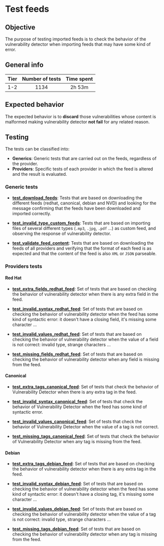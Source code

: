 # Test feeds

## Objective

The purpose of testing imported feeds is to check the behavior of the vulnerability detector when importing feeds that
may have some kind of error.

## General info

|Tier | Number of tests | Time spent |
|:--:|:--:|:--:|
| 1-2 | 1134 | 2h 53m |

## Expected behavior

The expected behavior is to **discard** those vulnerabilities whose content is malformed making vulnerability detector
**not fail** for any related reason.

## Testing

The tests can be classified into:

- **Generics**: Generic tests that are carried out on the feeds, regardless of the provider.
- **Providers**: Specific tests of each provider in which the feed is altered and the result is evaluated.

### Generic tests

- **[test_download_feeds](../doc/test_feeds/generic/test_download_feeds.md)**: Tests that are based on downloading the
different feeds (redhat, canonical, debian and NVD) and looking for the message confirming that the feeds have been
downloaded and imported correctly.

- **[test_invalid_type_custom_feeds](../doc/test_feeds/generic/test_invalid_type_custom_feeds.md)**: Tests that are
based on importing files of several different types (`.mp3`, `.jpg`, `.pdf` ...) as custom feed, and observing the
response of vulnerability detector.

- **[test_validate_feed_content](../doc/test_feeds/generic/test_validate_feed_content.md)**: Tests that are based on
downloading the feeds of all providers and verifying that the format of each feed is as expected and that the
content of the feed is also `XML` or `JSON` parseable.

### Providers tests

#### Red Hat

- **[test_extra_fields_redhat_feed](../doc/test_feeds/redhat/test_extra_fields_redhat_feed.md)**: Set of tests that are
based on checking the behavior of vulnerability detector when there is any extra field in the feed.

- **[test_invalid_syntax_redhat_feed](../doc/test_feeds/redhat/test_invalid_syntax_redhat_feed.md)**: Set of tests that
are based on checking the behavior of vulnerability detector when the feed has some kind of syntactic error: it doesn't
have a closing field, it's missing some character ...

- **[test_invalid_values_redhat_feed](../doc/test_feeds/redhat/test_invalid_values_redhat_feed.md)**: Set of tests that
are based on checking the behavior of vulnerability detector when the value of a field is not correct: invalid type,
strange characters ...

- **[test_missing_fields_redhat_feed](../doc/test_feeds/redhat/test_missing_fields_redhat_feed.md)**: Set of tests that
are based on checking the behavior of vulnerability detector when any field is missing from the feed.

#### Canonical

- **[test_extra_tags_canonical_feed](../doc/test_feeds/canonical/test_extra_tags_canonical_feed.md)**: Set of tests that check the behavior of Vulnerability Detector when there is any extra tag in the feed.

- **[test_invalid_syntax_canonical_feed](../doc/test_feeds/canonical/test_invalid_syntax_canonical_feed.md)**: Set of tests that check the behavior of Vulnerability Detector when the feed has some kind of syntactic error.

- **[test_invalid_values_canonical_feed](../doc/test_feeds/canonical/test_invalid_values_canonical_feed.md)**: Set of tests that check the behavior of Vulnerability Detector when the value of a tag is not correct.

- **[test_missing_tags_canonical_feed](../doc/test_feeds/canonical/test_missing_tags_canonical_feed.md)**: Set of tests that check the behavior of Vulnerability Detector when any tag is missing from the feed.

#### Debian

- **[test_extra_tags_debian_feed](../doc/test_feeds/debian/test_extra_tags_debian_feed.md)**: Set of tests that are
based on checking the behavior of vulnerability detector when there is any extra tag in the feed.

- **[test_invalid_syntax_debian_feed](../doc/test_feeds/debian/test_invalid_syntax_debian_feed.md)**: Set of tests that
are based on checking the behavior of vulnerability detector when the feed has some kind of syntactic error: it doesn't
have a closing tag, it's missing some character ...

- **[test_invalid_values_debian_feed](../doc/test_feeds/debian/test_invalid_values_debian_feed.md)**: Set of tests that
are based on checking the behavior of vulnerability detector when the value of a tag is not correct: invalid type,
strange characters ...

- **[test_missing_tags_debian_feed](../doc/test_feeds/debian/test_missing_tags_debian_feed.md)**: Set of tests that are
based on checking the behavior of vulnerability detector when any tag is missing from the feed.
